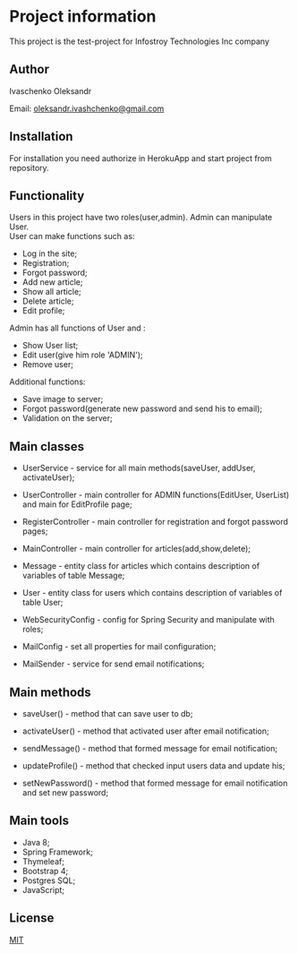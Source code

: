 # Project information   
This project is the test-project for Infostroy Technologies Inc company

## Author
Ivaschenko Oleksandr

Email: 
oleksandr.ivashchenko@gmail.com

## Installation

For installation you need authorize in HerokuApp and start project from repository.

## Functionality

Users in this project have two roles(user,admin). Admin can manipulate User.  
User can make functions such as:

- Log in the site;
- Registration;
- Forgot password;
- Add new article;
- Show all article;
- Delete article;
- Edit profile;

Admin has all functions of User and :

- Show User list;
- Edit user(give him role 'ADMIN');
- Remove user;

Additional functions:

- Save image to server;
- Forgot password(generate new password and send his to email);
- Validation on the server;

## Main classes

- UserService - service for all main methods(saveUser, addUser, activateUser);

- UserController - main controller for ADMIN functions(EditUser, UserList) and main for EditProfile page;

- RegisterController - main controller for registration and forgot password pages;

- MainController - main controller for articles(add,show,delete);

- Message - entity class for articles which contains description of variables of table Message;

- User - entity class for users which contains description of variables of table User;

- WebSecurityConfig - config for Spring Security and manipulate with roles;

- MailConfig - set all properties for mail configuration;

- MailSender - service for send email notifications;

## Main methods

- saveUser() - method that can save user to db;

- activateUser() - method that activated user after email notification;

- sendMessage() - method that formed message for email notification;

- updateProfile() - method that checked input users data and update his;

- setNewPassword() - method that formed message for email notification and set new password;

## Main tools

- Java 8;
- Spring Framework;
- Thymeleaf;
- Bootstrap 4;
- Postgres SQL;
- JavaScript;









## License
[MIT](https://choosealicense.com/licenses/mit/)